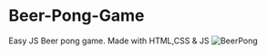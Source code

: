 # Beer-Pong-Game
Easy JS Beer pong game. Made with HTML,CSS &amp; JS
![BeerPong](https://user-images.githubusercontent.com/94161006/182113771-67464256-6dfc-4274-8346-901950b9a00a.jpg)
